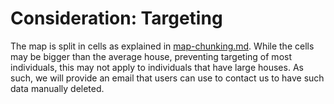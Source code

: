 # Consideration: Targeting

The map is split in cells as explained in [map-chunking.md](map-chunking.md). While the cells may be bigger than the average house, preventing targeting of most individuals, this may not apply to individuals that have large houses. As such, we will provide an email that users can use to contact us to have such data manually deleted.
